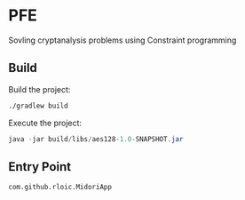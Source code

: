 # PFE
Sovling cryptanalysis problems using Constraint programming

## Build
Build the project:
```bash
./gradlew build
```

Execute the project:
```java
java -jar build/libs/aes128-1.0-SNAPSHOT.jar
```

## Entry Point
`com.github.rloic.MidoriApp`